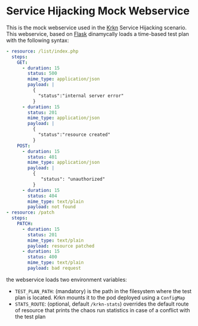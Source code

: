 # Service Hijacking Mock Webservice

This is the mock webservice used in the [Krkn](https://github.com/krkn-chaos/krkn) Service Hijacking
scenario.
This webservice, based on [Flask](https://flask.palletsprojects.com/en/3.0.x/) dinamycally loads a time-based test plan
with the following syntax:

```yaml
- resource: /list/index.php
  steps:
    GET:
      - duration: 15
        status: 500
        mime_type: application/json
        payload: |
          {
            "status":"internal server error"
          }
      - duration: 15
        status: 201
        mime_type: application/json
        payload: |
          {
            "status":"resource created"
          }
    POST:
      - duration: 15
        status: 401
        mime_type: application/json
        payload: |
          {
             "status": "unauthorized"
          }
      - duration: 15
        status: 404
        mime_type: text/plain
        payload: not found
- resource: /patch
  steps:
    PATCH:
      - duration: 15
        status: 201
        mime_type: text/plain
        payload: resource patched
      - duration: 15
        status: 400
        mime_type: text/plain
        payload: bad request

```

the webservice loads two environment variables:
- `TEST_PLAN_PATH`: (mandatory) is the path in the filesystem where the test plan is located. Krkn mounts it to
the pod deployed using a `ConfigMap`
- `STATS_ROUTE`: (optional, default `/krkn-stats`) overrides the default route of resource that prints the chaos run statistics 
in case of a conflict with the test plan
